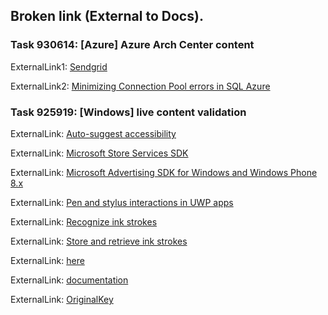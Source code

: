 ## Broken link (External to Docs).

### Task 930614: [Azure] Azure Arch Center content 
ExternalLink1:
[Sendgrid](https://sendgrid.com/partners/azure/)

ExternalLink2:
[Minimizing Connection Pool errors in SQL Azure](http://blogs.msdn.com/b/adonet/archive/2011/11/05/minimizing-connection-pool-errors-in-sql-azure.aspx)
 
### Task 925919: [Windows] live content validation 
  ExternalLink:
  [Auto-suggest accessibility](http://windowsstyleguide/accessibility/accessible-text-requirements/#auto-suggest_accessibility)
 
  ExternalLink: 
  [Microsoft Store Services SDK](http://aka.ms/store-em-sdk)
 
  ExternalLink:
  [Microsoft Advertising SDK for Windows and Windows Phone 8.x](http://aka.ms/store-8-sdk)
 
  ExternalLink:
  [Pen and stylus interactions in UWP apps](http://windowsstyleguide/input-and-devices/pen-and-stylus-interactions/)

  ExternalLink:
  [Recognize ink strokes](http://windowsstyleguide/input-and-devices/convert-ink-to-text/)
 
  ExternalLink:
  [Store and retrieve ink strokes](http://windowsstyleguide/input-and-devices/save-and-load-ink/)
 
  ExternalLink:
  [here](http://aka.ms/store-services-sdk)

  ExternalLink:
  [documentation](https://wiki.smaato.com/display/SPX/Windows+Phone)
 
  ExternalLink: 
  [OriginalKey](https://msdn.microsoft.com/library/windows/apps/windows.ui.xaml.input.keyroutedeventargs.originalkey.aspx)

 

